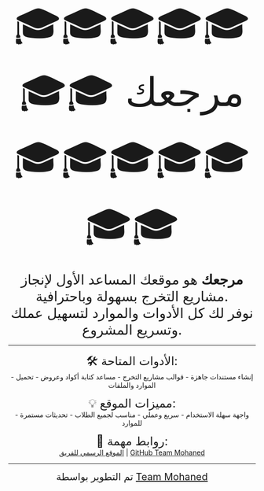 <p align="center">
  <span style="font-size:80px;">🎓🎓🎓🎓🎓🎓🎓 مرجعك 🎓🎓🎓🎓🎓🎓🎓</span>
</p>

<p align="center">
  <span style="font-size:28px;"><b>مرجعك</b> هو موقعك المساعد الأول لإنجاز مشاريع التخرج بسهولة وباحترافية.<br>
  نوفر لك كل الأدوات والموارد لتسهيل عملك وتسريع المشروع.</span>
</p>

<hr>

<p align="center">
  <span style="font-size:24px;">🛠️ الأدوات المتاحة:</span>
  <br>
  - إنشاء مستندات جاهزة  
  - قوالب مشاريع التخرج  
  - مساعد كتابة أكواد وعروض  
  - تحميل الموارد والملفات
</p>

<p align="center">
  <span style="font-size:24px;">💡 مميزات الموقع:</span>
  <br>
  - واجهة سهلة الاستخدام  
  - سريع وعملي  
  - مناسب لجميع الطلاب  
  - تحديثات مستمرة للموارد
</p>

<p align="center">
  <span style="font-size:24px;">🔗 روابط مهمة:</span>
  <br>
  <a href="https://teammohaned.icu" target="_blank">الموقع الرسمي للفريق</a> | 
  <a href="https://github.com/teammohaned" target="_blank">GitHub Team Mohaned</a>
</p>

<hr>

<p align="center">
  <span style="font-size:20px;">تم التطوير بواسطة <a href="https://teammohaned.icu" target="_blank">Team Mohaned</a></span>
</p>
